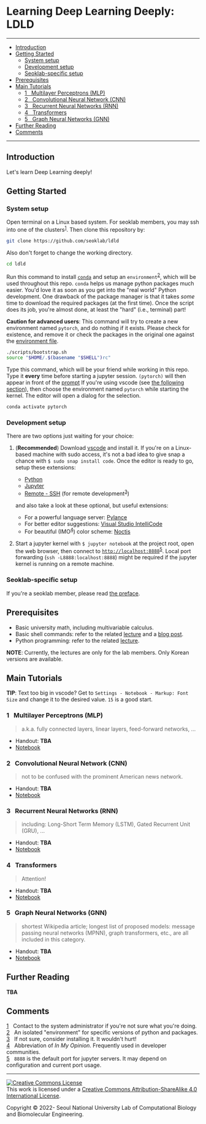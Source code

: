 # Learning Deep Learning Deeply: LDLD

---

- [Introduction](#introduction)
- [Getting Started](#getting-started)
  - [System setup](#system-setup)
  - [Development setup](#development-setup)
  - [Seoklab-specific setup](#seoklab-specific-setup)
- [Prerequisites](#prerequisites)
- [Main Tutorials](#main-tutorials)
  - [1 &nbsp; Multilayer Perceptrons (MLP)](#1--multilayer-perceptrons-mlp)
  - [2 &nbsp; Convolutional Neural Network (CNN)](#2--convolutional-neural-network-cnn)
  - [3 &nbsp; Recurrent Neural Networks (RNN)](#3--recurrent-neural-networks-rnn)
  - [4 &nbsp; Transformers](#4--transformers)
  - [5 &nbsp; Graph Neural Networks (GNN)](#5--graph-neural-networks-gnn)
- [Further Reading](#further-reading)
- [Comments](#comments)

---

## Introduction

Let's learn Deep Learning deeply!

## Getting Started

### System setup

Open terminal on a Linux based system. For seoklab members, you may ssh into one
of the clusters<sup id="a1">[1](#f1)</sup>. Then clone this repository by:

```bash
git clone https://github.com/seoklab/ldld
```

Also don't forget to change the working directory.

```bash
cd ldld
```

Run this command to install [`conda`](https://conda.io) and setup an
`environment`<sup id="a2">[2](#f2)</sup>, which will be used throughout this
repo. `conda` helps us manage python packages much easier. You'd love it as soon
as you get into the "real world" Python development. One drawback of the package
manager is that it takes _some_ time to download the required packages (at the
first time). Once the script does its job, you're almost done, at least the
"hard" (i.e., terminal) part!

**Caution for advanced users**: This command will try to create a new
environment named `pytorch`, and do nothing if it exists. Please check for
existence, and remove it or check the packages in the original one against the
[environment file](environment.yml).

```bash
./scripts/bootstrap.sh
source "$HOME/.$(basename "$SHELL")rc"
```

Type this command, which will be your friend while working in this repo. Type it
**every** time before starting a jupyter session. `(pytorch)` will then appear
in front of the
[prompt](https://en.wikipedia.org/wiki/Command-line_interface#Command_prompt) If
you're using vscode (see [the following section](#development-setup)), then
choose the environment named `pytorch` while starting the kernel. The editor
will open a dialog for the selection.

```bash
conda activate pytorch
```

### Development setup

There are two options just waiting for your choice:

1. (**Recommended**) Download [vscode](https://code.visualstudio.com) and
   install it. If you're on a Linux-based machine with sudo access, it's not a
   bad idea to give snap a chance with `$ sudo snap install code`. Once the
   editor is ready to go, setup these extensions:

   - [Python](https://marketplace.visualstudio.com/items?itemName=ms-python.python)
   - [Jupyter](https://marketplace.visualstudio.com/items?itemName=ms-toolsai.jupyter)
   - [Remote - SSH](https://marketplace.visualstudio.com/items?itemName=ms-vscode-remote.remote-ssh)
     (for remote development<sup id="a3">[3](#f3)</sup>)

   and also take a look at these optional, but useful extensions:

   - For a powerful language server:
     [Pylance](https://marketplace.visualstudio.com/items?itemName=ms-python.vscode-pylance)
   - For better editor suggestions:
     [Visual Studio IntelliCode](https://marketplace.visualstudio.com/items?itemName=VisualStudioExptTeam.vscodeintellicode)
   - For beautiful (IMO<sup id="a4">[4](#f4)</sup>) color scheme:
     [Noctis](https://marketplace.visualstudio.com/items?itemName=liviuschera.noctis)

2. Start a jupyter kernel with `$ jupyter notebook` at the project root, open
   the web browser, then connect to
   [`http://localhost:8888`](http://localhost:8888)<sup id="a5">[5](#f5)</sup>.
   Local port forwarding (`ssh -L8888:localhost:8888`) might be required if the
   jupyter kernel is running on a remote machine.

### Seoklab-specific setup

If you're a seoklab member, please read
[the preface](https://github.com/seoklab/ldld-internal/blob/main/docs/before_starting.md).

## Prerequisites

- Basic university math, including multivariable calculus.
- Basic shell commands: refer to the related
  [lecture](http://seoklab.org/forum/index.php?topic=5657) and a
  [blog post](https://www.44bits.io/ko/post/linux-and-mac-command-line-survival-guide-for-beginner).
- Python programming: refer to the related
  [lecture](http://seoklab.org/forum/index.php?topic=5613).

**NOTE**: Currently, the lectures are only for the lab members. Only Korean
versions are available.

## Main Tutorials

**TIP**: Text too big in vscode? Get to
`Settings - Notebook - Markup: Font Size` and change it to the desired value.
`15` is a good start.

### 1 &nbsp; Multilayer Perceptrons (MLP)

> a.k.a. fully connected layers, linear layers, feed-forward networks, ...

- Handout: **TBA**
- [Notebook](notebooks/1-mlp.ipynb)

### 2 &nbsp; Convolutional Neural Network (CNN)

> not to be confused with the prominent American news network.

- Handout: **TBA**
- [Notebook](notebooks/2-cnn.ipynb)

### 3 &nbsp; Recurrent Neural Networks (RNN)

> including: Long-Short Term Memory (LSTM), Gated Recurrent Unit (GRU), ...

- Handout: **TBA**
- [Notebook](notebooks/3-rnn.ipynb)

### 4 &nbsp; Transformers

> Attention!

- Handout: **TBA**
- [Notebook](notebooks/4-trs.ipynb)

### 5 &nbsp; Graph Neural Networks (GNN)

> shortest Wikipedia article; longest list of proposed models: message passing
> neural networks (MPNN), graph transformers, etc., are all included in this
> category.

- Handout: **TBA**
- [Notebook](notebooks/5-gnn.ipynb)

## Further Reading

**TBA** <!--  -->

## Comments

<span id="f1">[1](#a1)</span> &nbsp; Contact to the system administrator if
you're not sure what you're doing.  
<span id="f2">[2](#a2)</span> &nbsp; An isolated "environment" for specific
versions of python and packages.  
<span id="f3">[3](#a3)</span> &nbsp; If not sure, consider installing it. It
wouldn't hurt!  
<span id="f4">[4](#a4)</span> &nbsp; Abbreviation of _In My Opinion_. Frequently
used in developer communities.  
<span id="f5">[5](#a5)</span> &nbsp; `8888` is the default port for jupyter
servers. It may depend on configuration and current port usage.

---

<a rel="license" href="http://creativecommons.org/licenses/by-sa/4.0/">
<img alt="Creative Commons License" style="border-width:0"
	src="https://i.creativecommons.org/l/by-sa/4.0/88x31.png" /></a><br />
This work is licensed under a
<a rel="license" href="http://creativecommons.org/licenses/by-sa/4.0/">
	Creative Commons Attribution-ShareAlike 4.0 International License</a>.

Copyright &copy; 2022- Seoul National University Lab of Computational Biology
and Biomolecular Engineering.

